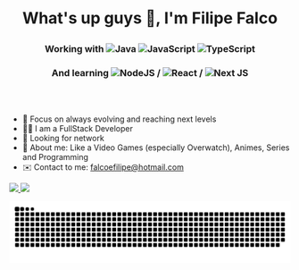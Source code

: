 # <p align="center">What's up guys 🖖, I'm Filipe Falco</p>

### <p align="center">Working with ![Java](https://img.shields.io/badge/Java-007396.svg?logo=java&logoColor=white) ![JavaScript](https://img.shields.io/badge/JavaScript-F7DF1E.svg?logo=javascript&logoColor=black) ![TypeScript](https://img.shields.io/badge/TypeScript-007ACC.svg?logo=typescript&logoColor=white) </p> 
### <p align="center">And learning ![NodeJS](https://img.shields.io/badge/Node.js-43853D.svg?logo=node.js&logoColor=white) / ![React](https://img.shields.io/badge/React-20232a.svg?logo=react&logoColor=%2361DAFB) / ![Next JS](https://img.shields.io/badge/Next-black?&logo=next.js&logoColor=white)</p> 

<br/>
<br/>

* 🚀 Focus on always evolving and reaching next levels
* 👨‍💻 I am a FullStack Developer 
* 🤝 Looking for network
* 💬 About me: Like a Video Games (especially Overwatch), Animes, Series and Programming
* ✉️ Contact to me: [falcoefilipe@hotmail.com](mailto:falcoefilipe@hotmail.com)

<div>
  <a href="https://github.com/filipefalco">
    <img height="180em" src="https://github-readme-stats.vercel.app/api?username=filipefalco&show_icons=true&theme=vue-dark&include_all_commits=true&count_private=true"/>
    <img height="180em" src="https://github-readme-stats.vercel.app/api/top-langs/?username=filipefalco&layout=compact&langs_count=16&theme=vue-dark"/>
  </a>
</div>

![Snake animation](https://github.com/filipefalco/filipefalco/blob/output/github-contribution-grid-snake.svg)
